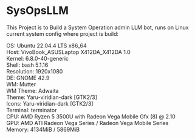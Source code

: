 # SysOpsLLM
This Project is to Build a System Operation admin LLM bot, runs on Linux<br>
current system config where project is build:<br>
<p>
OS: Ubuntu 22.04.4 LTS x86_64 <br>
Host: VivoBook_ASUSLaptop X412DA_X412DA 1.0 <br>
Kernel: 6.8.0-40-generic <br>
Shell: bash 5.1.16 <br>
Resolution: 1920x1080 <br>
DE: GNOME 42.9 <br>
WM: Mutter <br>
WM Theme: Adwaita <br>
Theme: Yaru-viridian-dark [GTK2/3] <br>
Icons: Yaru-viridian-dark [GTK2/3] <br>
Terminal: terminator <br>
CPU: AMD Ryzen 5 3500U with Radeon Vega Mobile Gfx (8) @ 2.10 <br>
GPU: AMD ATI Radeon Vega Series / Radeon Vega Mobile Series <br>
Memory: 4134MiB / 5869MiB <br>
